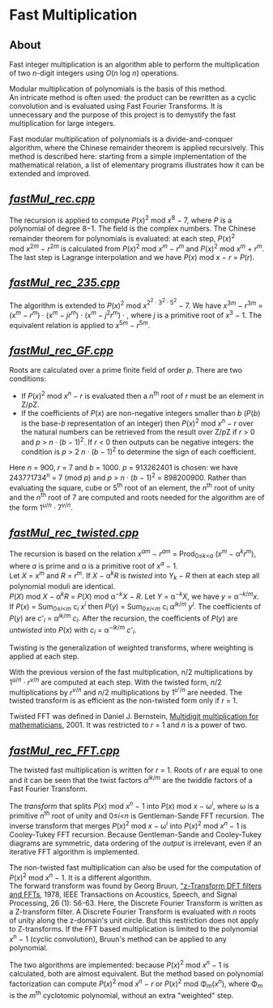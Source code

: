 # Fast Multiplication

## About

Fast integer multiplication is an algorithm able to perform the multiplication of two *n*-digit integers using *O*(*n*&nbsp;log&nbsp;*⁡n*) operations.

Modular multiplication of polynomials is the basis of this method.  
An intricate method is often used: the product can be rewritten as a cyclic convolution and is evaluated using Fast Fourier Transforms. It is unnecessary and the purpose of this project is to demystify the fast multiplication for large integers.

Fast modular multiplication of polynomials is a divide-and-conquer algorithm, where the Chinese remainder theorem is applied recursively. This method is described here: starting from a simple implementation of the mathematical relation, a list of elementary programs illustrates how it can be extended and improved.

## [*fastMul_rec.cpp*](fastMul_rec.cpp)

The recursion is applied to compute *P*(*x*)<sup>2</sup> mod&nbsp;*x*<sup>8</sup>&nbsp;&minus;&nbsp;7, where *P* is a polynomial of degree 8&minus;1. The field is the complex numbers. The Chinese remainder theorem for polynomials is evaluated: at each step, *P*(*x*)<sup>2</sup> mod&nbsp;*x*<sup>2*m*</sup>&nbsp;&minus;&nbsp;*r*<sup>2*m*</sup> is calculated from *P*(*x*)<sup>2</sup> mod&nbsp;*x*<sup>*m*</sup>&nbsp;&minus;&nbsp;*r*<sup>*m*</sup> and *P*(*x*)<sup>2</sup> mod&nbsp;*x*<sup>*m*</sup>&nbsp;+&nbsp;*r*<sup>*m*</sup>. The last step is Lagrange interpolation and we have *P*(*x*) mod&nbsp;*x*&nbsp;&minus;&nbsp;*r*&nbsp;= *P*(*r*).

## [*fastMul_rec_235.cpp*](fastMul_rec_235.cpp)

The algorithm is extended to *P*(*x*)<sup>2</sup> mod&nbsp;*x*<sup>2<sup>2</sup>&nbsp;&middot;&nbsp;3<sup>2</sup>&nbsp;&middot;&nbsp;5<sup>2</sup></sup>&nbsp;&minus;&nbsp;7. We have *x*<sup>3*m*</sup>&nbsp;&minus;&nbsp;*r*<sup>3*m*</sup>&nbsp;= (x<sup>*m*</sup>&nbsp;&minus;&nbsp;*r*<sup>*m*</sup>)&nbsp;&middot;&nbsp;(x<sup>*m*</sup>&nbsp;&minus;&nbsp;*jr<sup>*m*</sup>*)&nbsp;&middot;&nbsp;(x<sup>*m*</sup>&nbsp;&minus;&nbsp;*j*<sup>2</sup>*r*<sup>*m*</sup>)&nbsp;&middot;&nbsp;, where *j* is a primitive root of *x*<sup>3</sup>&nbsp;&minus;&nbsp;1</sup>. The equivalent relation is applied to *x*<sup>5*m*</sup>&nbsp;&minus;&nbsp;*r*<sup>5*m*</sup>.

## [*fastMul_rec_GF.cpp*](fastMul_rec_GF.cpp)

Roots are calculated over a prime finite field of order *p*. There are two conditions:  
 - If *P*(*x*)<sup>2</sup> mod&nbsp;*x*<sup>*n*</sup>&nbsp;&minus;&nbsp;*r* is evaluated then a *n*<sup>th</sup> root of *r* must be an element in Z/*p*Z.  
 - If the coefficients of *P*(*x*) are non-negative integers smaller than *b* (*P*(*b*) is the base-*b* representation of an integer) then *P*(*x*)<sup>2</sup> mod&nbsp;*x*<sup>*n*</sup>&nbsp;&minus;&nbsp;*r* over the natural numbers can be retrieved from the result over Z/*p*Z if *r*&nbsp;> 0 and *p*&nbsp;> *n*&nbsp;&middot;&nbsp;(*b*&nbsp;&minus;&nbsp;1)<sup>2</sup>. If *r*&nbsp;< 0 then outputs can be negative integers: the condition is *p*&nbsp;> 2&nbsp;*n*&nbsp;&middot;&nbsp;(*b*&nbsp;&minus;&nbsp;1)<sup>2</sup> to determine the sign of each coefficient.  

Here *n*&nbsp;= 900, *r*&nbsp;= 7 and *b*&nbsp;= 1000. *p*&nbsp;= 913262401 is chosen: we have 243771734<sup>*n*</sup>&nbsp;= 7 (mod&nbsp;*p*) and *p*&nbsp;> *n*&nbsp;&middot;&nbsp;(*b*&nbsp;&minus;&nbsp;1)<sup>2</sup>&nbsp;= 898200900. Rather than evaluating the square, cube or 5<sup>th</sup> root of an element, the *n*<sup>th</sup> root of unity and the *n*<sup>th</sup> root of 7 are computed and roots needed for the algorithm are of the form 1<sup>*u*/*n*</sup>&nbsp;&middot;&nbsp;7<sup>*v*/*n*</sup>.

## [*fastMul_rec_twisted.cpp*](fastMul_rec_twisted.cpp)

The recursion is based on the relation *x*<sup>*am*</sup>&nbsp;&minus;&nbsp;*r*<sup>*am*</sup>&nbsp;= Prod<sub>0&le;*k*<*a*</sub>&nbsp;(*x*<sup>*m*</sup>&nbsp;&minus;&nbsp;&alpha;<sup>*k*</sup>*r*<sup>*m*</sup>), where *a* is prime and &alpha; is a primitive root of *x*<sup>*a*</sup>&nbsp;&minus;&nbsp;1</sup>.  
Let *X*&nbsp;= *x*<sup>*m*</sup> and *R*&nbsp;= *r*<sup>*m*</sup>. If *X*&nbsp;&minus;&nbsp;&alpha;<sup>*k*</sup>*R* is *twisted* into *Y*<sub>*k*</sub>&nbsp;&minus;&nbsp;*R* then at each step all polynomial moduli are identical.  
*P*(*X*)&nbsp;mod&nbsp;*X*&nbsp;&minus;&nbsp;&alpha;<sup>*k*</sup>*R*&nbsp;= *P*(*X*) mod&nbsp;&alpha;<sup>&minus;*k*</sup>*X*&nbsp;&minus;&nbsp;*R*. Let *Y*&nbsp;= &alpha;<sup>&minus;*k*</sup>*X*, we have *y*&nbsp;= &alpha;<sup>&minus;*k*/*m*</sup>*x*.  
If *P*(*x*)&nbsp;= Sum<sub>0&le;*i*<*m*</sub>&nbsp;c<sub>*i*</sub>&nbsp;*x*<sup>*i*</sup> then *P*(*y*)&nbsp;= Sum<sub>0&le;*i*<*m*</sub>&nbsp;c<sub>*i*</sub>&nbsp;&alpha;<sup>*ik*/*m*</sup>&nbsp;*y*<sup>*i*</sup>. The coefficients of *P*(*y*) are *c*'<sub>*i*</sub>&nbsp;= &alpha;<sup>*ik*/*m*</sup>&nbsp;*c*<sub>*i*</sub>. After the recursion, the coefficients of *P*(*y*) are *untwisted* into *P*(*x*) with *c*<sub>*i*</sub>&nbsp;= &alpha;<sup>&minus;*ik*/*m*</sup>&nbsp;*c*'<sub>*i*</sub>.  

Twisting is the generalization of weighted transforms, where weighting is applied at each step.  

With the previous version of the fast multiplication, *n*/2 multiplications by 1<sup>*u*/*n*</sup>&nbsp;&middot;&nbsp;*r*<sup>*v*/*n*</sup> are computed at each step. With the twisted form, *n*/2 multiplications by *r*<sup>*v*/*n*</sup> and *n*/2 multiplications by 1<sup>*u*'/*n*</sup> are needed. The twisted transform is as efficient as the non-twisted form only if *r*&nbsp;= 1.

Twisted FFT was defined in Daniel J. Bernstein, [Multidigit multiplication for mathematicians](https://cr.yp.to/papers/m3-20010811-retypeset-20220327.pdf), 2001. It was restricted to *r*&nbsp;= 1 and *n* is a power of two.

## [*fastMul_rec_FFT.cpp*](fastMul_rec_FFT.cpp)

The twisted fast multiplication is written for *r*&nbsp;= 1. Roots of *r* are equal to one and it can be seen that the twist factors &alpha;<sup>*ik*/*m*</sup> are the twiddle factors of a Fast Fourier Transform.  

The *transform* that splits *P*(*x*) mod&nbsp;*x*<sup>*n*</sup>&nbsp;&minus;&nbsp;1 into *P*(*x*) mod&nbsp;*x*&nbsp;&minus;&nbsp;&omega;<sup>*i*</sup>, where &omega; is a primitive *n*<sup>th</sup> root of unity and 0&le;*i*<*n* is Gentleman-Sande FFT recursion. The inverse transform that merges *P*(*x*)<sup>2</sup> mod&nbsp;*x*&nbsp;&minus;&nbsp;&omega;<sup>*i*</sup> into *P*(*x*)<sup>2</sup> mod&nbsp;*x*<sup>*n*</sup>&nbsp;&minus;&nbsp;1 is Cooley-Tukey FFT recursion. Because Gentleman-Sande and Cooley-Tukey diagrams are symmetric, data ordering of the *output* is irrelevant, even if an iterative FFT algorithm is implemented.

The non-twisted fast multiplication can also be used for the computation of *P*(*x*)<sup>2</sup> mod&nbsp;*x*<sup>*n*</sup>&nbsp;&minus;&nbsp;1. It is a different algorithm.  
The forward transform was found by Georg Bruun, ["z-Transform DFT filters and FFTs](https://backend.orbit.dtu.dk/ws/files/4658740/Bruun.pdf), 1978, IEEE Transactions on Acoustics, Speech, and Signal Processing, 26 (1): 56-63. Here, the Discrete Fourier Transform is written as a Z-transform filter. A Discrete Fourier Transform is evaluated with *n* roots of unity along the z-domain's unit circle. But this restriction does not apply to Z-transforms. If the FFT based multiplication is limited to the polynomial *x*<sup>n</sup>&nbsp;&minus;&nbsp;1 (cyclic convolution), Bruun's method can be applied to any polynomial.  

The two algorithms are implemented: because *P*(*x*)<sup>2</sup> mod&nbsp;*x*<sup>*n*</sup>&nbsp;&minus;&nbsp;1 is calculated, both are almost equivalent. But the method based on polynomial factorization can compute *P*(*x*)<sup>2</sup> mod&nbsp;*x*<sup>*n*</sup>&nbsp;&minus;&nbsp;*r* or *P*(*x*)<sup>2</sup> mod&nbsp;&Phi;<sub>*m*</sub>(*x*<sup>*n*</sup>), where &Phi;<sub>*m*</sub> is the *m*<sup>th</sup> cyclotomic polynomial, without an extra "weighted" step.

